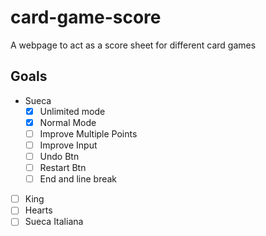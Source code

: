 # card-game-score
A webpage to act as a score sheet for different card games

## Goals
- Sueca
  - [x] Unlimited mode
  - [x] Normal Mode
  - [ ] Improve Multiple Points
  - [ ] Improve Input
  - [ ] Undo Btn
  - [ ] Restart Btn
  - [ ] End and line break
- [ ] King
- [ ] Hearts
- [ ] Sueca Italiana
